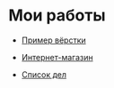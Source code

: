 # Мои работы

- [Пример вёрстки](https://musovvir.github.io/my-first-app/)

- [Интернет-магазин](https://musovvir.github.io/projectStore/)

- [Список дел](https://musovvir.github.io/todos/)
